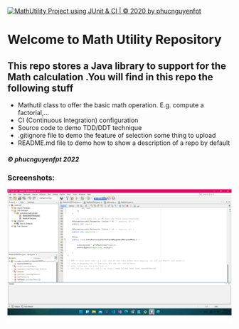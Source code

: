 [![MathUtility Project using JUnit & CI | © 2020 by phucnguyenfpt](https://github.com/phucnguyenfpt/math-util/actions/workflows/mathutil-ci.yml/badge.svg)](https://github.com/phucnguyenfpt/math-util/actions/workflows/mathutil-ci.yml)
# Welcome to Math Utility Repository

## This repo stores a Java library to support for the Math calculation .You will find in this repo the following stuff

* Mathutil class to offer the basic math operation. E.g. compute a factorial,...
* CI (Continuous Integration) configuration
* Source code to demo TDD/DDT technique
* .gitignore file to demo the feature of selection some thing to upload
* README.md file to demo how to show a description of a repo by default

##### © phucnguyenfpt 2022

### Screenshots:
![Source code of DDT/TDD using JUnit](https://github.com/phucnguyenfpt/math-util/blob/main/screenshots/DDT-with-TDD-using-JUnit.png)
